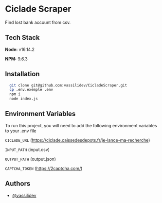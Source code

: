 
# Ciclade Scraper


Find lost bank account from csv.
## Tech Stack

**Node:** v16.14.2

**NPM:** 9.6.3


## Installation

```bash
  git clone git@github.com:vassilidev/CicladeScraper.git
  cp .env.exemple .env
  npm i
  node index.js
```
## Environment Variables

To run this project, you will need to add the following environment variables to your .env file

`CICLADE_URL` (https://ciclade.caissedesdepots.fr/je-lance-ma-recherche)

`INPUT_PATH` (input.csv)

`OUTPUT_PATH` (output.json)

`CAPTCHA_TOKEN` (https://2captcha.com/)


## Authors

- [@vassilidev](https://www.github.com/vassilidev)

